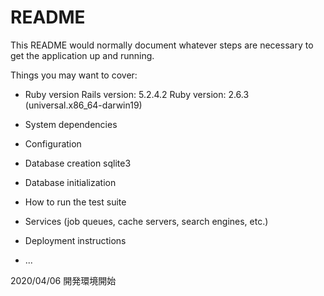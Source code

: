 # README

This README would normally document whatever steps are necessary to get the
application up and running.

Things you may want to cover:

* Ruby version
Rails version: 5.2.4.2
Ruby version: 2.6.3 (universal.x86_64-darwin19)
* System dependencies

* Configuration

* Database creation
sqlite3
* Database initialization

* How to run the test suite

* Services (job queues, cache servers, search engines, etc.)

* Deployment instructions

* ...

2020/04/06 開発環境開始
